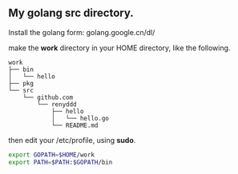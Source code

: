 ## My golang src directory.
Install the golang form: golang.google.cn/dl/

make the **work** directory in your HOME directory, like the following.
```
work
├── bin
│   └── hello
├── pkg
└── src
    └── github.com
        └── renyddd
            ├── hello
            │   └── hello.go
            └── README.md
```
then edit your /etc/profile, using **sudo**.
```bash
export GOPATH=$HOME/work
export PATH=$PATH:$GOPATH/bin
```
